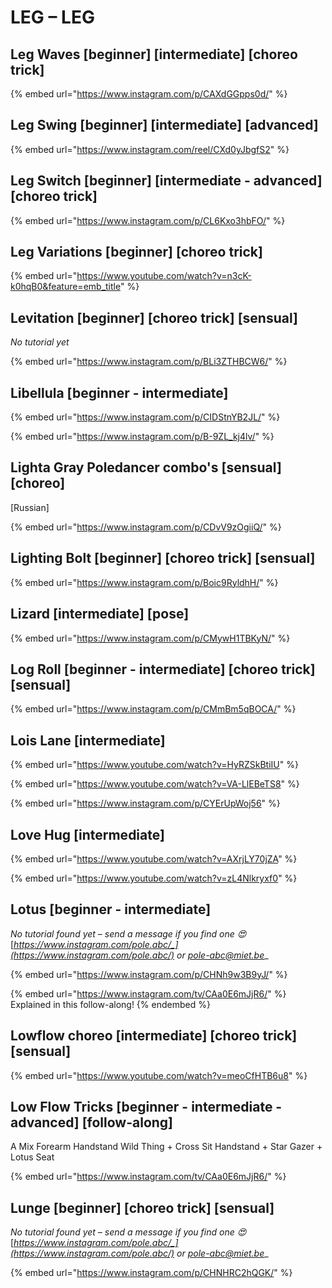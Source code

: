 # LEG – LEG

## Leg Waves \[beginner] \[intermediate] \[choreo trick]

{% embed url="https://www.instagram.com/p/CAXdGGpps0d/" %}

## Leg Swing \[beginner] \[intermediate] \[advanced]

{% embed url="https://www.instagram.com/reel/CXd0yJbgfS2" %}

## Leg Switch \[beginner] \[intermediate - advanced] \[choreo trick]

{% embed url="https://www.instagram.com/p/CL6Kxo3hbFO/" %}

## Leg Variations \[beginner] \[choreo trick]

{% embed url="https://www.youtube.com/watch?v=n3cK-k0hqB0&feature=emb_title" %}

## Levitation \[beginner] \[choreo trick] \[sensual]

_No tutorial yet_

{% embed url="https://www.instagram.com/p/BLi3ZTHBCW6/" %}

## Libellula \[beginner - intermediate]

{% embed url="https://www.instagram.com/p/CIDStnYB2JL/" %}

{% embed url="https://www.instagram.com/p/B-9ZL_kj4lv/" %}

## Lighta Gray Poledancer combo's \[sensual] \[choreo]

\[Russian]

{% embed url="https://www.instagram.com/p/CDvV9zOgiiQ/" %}

## Lighting Bolt \[beginner] \[choreo trick] \[sensual]

{% embed url="https://www.instagram.com/p/Boic9RyldhH/" %}

## Lizard \[intermediate] \[pose]

{% embed url="https://www.instagram.com/p/CMywH1TBKyN/" %}

## Log Roll \[beginner - intermediate] \[choreo trick] \[sensual]

{% embed url="https://www.instagram.com/p/CMmBm5qBOCA/" %}

## Lois Lane \[intermediate]

{% embed url="https://www.youtube.com/watch?v=HyRZSkBtiIU" %}

{% embed url="https://www.youtube.com/watch?v=VA-LlEBeTS8" %}

{% embed url="https://www.instagram.com/p/CYErUpWoj56" %}

## Love Hug \[intermediate]

{% embed url="https://www.youtube.com/watch?v=AXrjLY70jZA" %}

{% embed url="https://www.youtube.com/watch?v=zL4Nlkryxf0" %}

## Lotus \[beginner - intermediate]

_No tutorial found yet – send a message if you find one 😍_ [_https://www.instagram.com/pole.abc/_](https://www.instagram.com/pole.abc/) _or_ [_pole-abc@miet.be_](mailto:pole-abc@miet.be)__

{% embed url="https://www.instagram.com/p/CHNh9w3B9yJ/" %}

{% embed url="https://www.instagram.com/tv/CAa0E6mJjR6/" %}
Explained in this follow-along!
{% endembed %}

## Lowflow choreo \[intermediate] \[choreo trick] \[sensual]

{% embed url="https://www.youtube.com/watch?v=meoCfHTB6u8" %}

## Low Flow Tricks \[beginner - intermediate - advanced] \[follow-along]

A Mix Forearm Handstand Wild Thing + Cross Sit Handstand + Star Gazer + Lotus Seat&#x20;

{% embed url="https://www.instagram.com/tv/CAa0E6mJjR6/" %}



## Lunge \[beginner] \[choreo trick] \[sensual]

_No tutorial found yet – send a message if you find one 😍_ [_https://www.instagram.com/pole.abc/_](https://www.instagram.com/pole.abc/) _or_ [_pole-abc@miet.be_](mailto:pole-abc@miet.be)__

{% embed url="https://www.instagram.com/p/CHNHRC2hQGK/" %}

